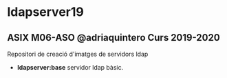 # ldapserver19 
## ASIX M06-ASO @adriaquintero Curs 2019-2020

Repositori de creació d'imatges de servidors ldap

*  **ldapserver:base** servidor ldap bàsic.


